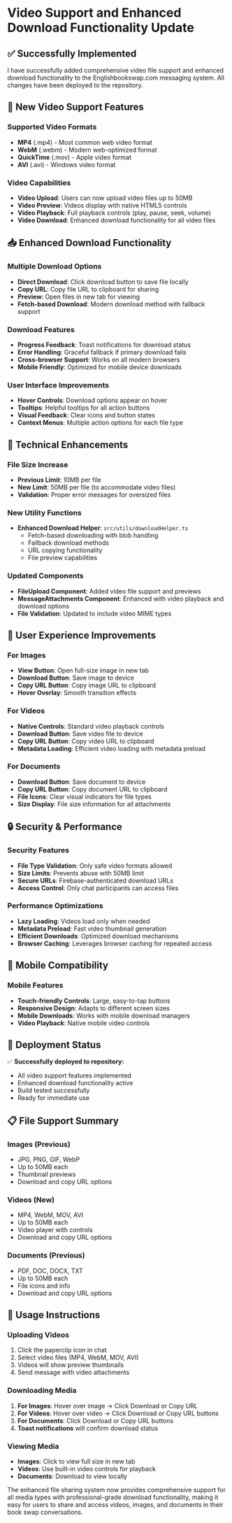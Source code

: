 # Video Support and Enhanced Download Functionality Update

## ✅ Successfully Implemented

I have successfully added comprehensive video file support and enhanced download functionality to the Englishbookswap.com messaging system. All changes have been deployed to the repository.

## 🎥 New Video Support Features

### Supported Video Formats
- **MP4** (.mp4) - Most common web video format
- **WebM** (.webm) - Modern web-optimized format
- **QuickTime** (.mov) - Apple video format
- **AVI** (.avi) - Windows video format

### Video Capabilities
- **Video Upload**: Users can now upload video files up to 50MB
- **Video Preview**: Videos display with native HTML5 controls
- **Video Playback**: Full playback controls (play, pause, seek, volume)
- **Video Download**: Enhanced download functionality for all video files

## 📥 Enhanced Download Functionality

### Multiple Download Options
- **Direct Download**: Click download button to save file locally
- **Copy URL**: Copy file URL to clipboard for sharing
- **Preview**: Open files in new tab for viewing
- **Fetch-based Download**: Modern download method with fallback support

### Download Features
- **Progress Feedback**: Toast notifications for download status
- **Error Handling**: Graceful fallback if primary download fails
- **Cross-browser Support**: Works on all modern browsers
- **Mobile Friendly**: Optimized for mobile device downloads

### User Interface Improvements
- **Hover Controls**: Download options appear on hover
- **Tooltips**: Helpful tooltips for all action buttons
- **Visual Feedback**: Clear icons and button states
- **Context Menus**: Multiple action options for each file type

## 🔧 Technical Enhancements

### File Size Increase
- **Previous Limit**: 10MB per file
- **New Limit**: 50MB per file (to accommodate video files)
- **Validation**: Proper error messages for oversized files

### New Utility Functions
- **Enhanced Download Helper**: `src/utils/downloadHelper.ts`
  - Fetch-based downloading with blob handling
  - Fallback download methods
  - URL copying functionality
  - File preview capabilities

### Updated Components
- **FileUpload Component**: Added video file support and previews
- **MessageAttachments Component**: Enhanced with video playback and download options
- **File Validation**: Updated to include video MIME types

## 🎯 User Experience Improvements

### For Images
- **View Button**: Open full-size image in new tab
- **Download Button**: Save image to device
- **Copy URL Button**: Copy image URL to clipboard
- **Hover Overlay**: Smooth transition effects

### For Videos
- **Native Controls**: Standard video playback controls
- **Download Button**: Save video file to device
- **Copy URL Button**: Copy video URL to clipboard
- **Metadata Loading**: Efficient video loading with metadata preload

### For Documents
- **Download Button**: Save document to device
- **Copy URL Button**: Copy document URL to clipboard
- **File Icons**: Clear visual indicators for file types
- **Size Display**: File size information for all attachments

## 🔒 Security & Performance

### Security Features
- **File Type Validation**: Only safe video formats allowed
- **Size Limits**: Prevents abuse with 50MB limit
- **Secure URLs**: Firebase-authenticated download URLs
- **Access Control**: Only chat participants can access files

### Performance Optimizations
- **Lazy Loading**: Videos load only when needed
- **Metadata Preload**: Fast video thumbnail generation
- **Efficient Downloads**: Optimized download mechanisms
- **Browser Caching**: Leverages browser caching for repeated access

## 📱 Mobile Compatibility

### Mobile Features
- **Touch-friendly Controls**: Large, easy-to-tap buttons
- **Responsive Design**: Adapts to different screen sizes
- **Mobile Downloads**: Works with mobile download managers
- **Video Playback**: Native mobile video controls

## 🚀 Deployment Status

✅ **Successfully deployed to repository:**
- All video support features implemented
- Enhanced download functionality active
- Build tested successfully
- Ready for immediate use

## 📋 File Support Summary

### Images (Previous)
- JPG, PNG, GIF, WebP
- Up to 50MB each
- Thumbnail previews
- Download and copy URL options

### Videos (New)
- MP4, WebM, MOV, AVI
- Up to 50MB each
- Video player with controls
- Download and copy URL options

### Documents (Previous)
- PDF, DOC, DOCX, TXT
- Up to 50MB each
- File icons and info
- Download and copy URL options

## 🔄 Usage Instructions

### Uploading Videos
1. Click the paperclip icon in chat
2. Select video files (MP4, WebM, MOV, AVI)
3. Videos will show preview thumbnails
4. Send message with video attachments

### Downloading Media
1. **For Images**: Hover over image → Click Download or Copy URL
2. **For Videos**: Hover over video → Click Download or Copy URL buttons
3. **For Documents**: Click Download or Copy URL buttons
4. **Toast notifications** will confirm download status

### Viewing Media
- **Images**: Click to view full size in new tab
- **Videos**: Use built-in video controls for playback
- **Documents**: Download to view locally

The enhanced file sharing system now provides comprehensive support for all media types with professional-grade download functionality, making it easy for users to share and access videos, images, and documents in their book swap conversations.

